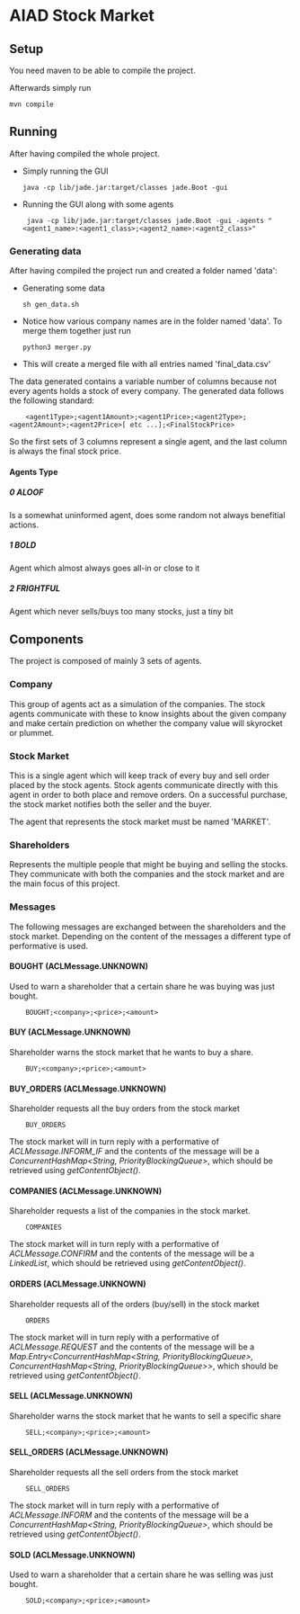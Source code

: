 # AIAD Stock Market

## Setup

You need maven to be able to compile the project.

Afterwards simply run

    mvn compile



## Running
After having compiled the whole project.

 - Simply running the GUI


       java -cp lib/jade.jar:target/classes jade.Boot -gui

 - Running the GUI along with some agents

        java -cp lib/jade.jar:target/classes jade.Boot -gui -agents "<agent1_name>:<agent1_class>;<agent2_name>:<agent2_class>"

### Generating data
After having compiled the project run and created a folder named 'data':

  - Generating some data

        sh gen_data.sh

  - Notice how various company names are in the folder named 'data'. To merge them together just run

        python3 merger.py

  - This will create a merged file with all entries named 'final_data.csv'

The data generated contains a variable number of columns because not every agents holds a stock of every company. The generated data follows the following standard:


        <agent1Type>;<agent1Amount>;<agent1Price>;<agent2Type>;<agent2Amount>;<agent2Price>[ etc ...];<FinalStockPrice>

So the first sets of 3 columns represent a single agent, and the last column is always the final stock price.

#### Agents Type

##### 0 ALOOF

Is a somewhat uninformed agent, does some random not always benefitial actions.

##### 1 BOLD

Agent which almost always goes all-in or close to it

##### 2 FRIGHTFUL

Agent which never sells/buys too many stocks, just a tiny bit


## Components

The project is composed of mainly 3 sets of agents.

### Company

This group of agents act as a simulation of the companies. The stock agents communicate with these to know insights about the given company and make certain prediction on whether the company value will skyrocket or plummet.

### Stock Market

This is a single agent which will keep track of every buy and sell order placed by the stock agents. Stock agents communicate directly with this agent in order to both place and remove orders. On a successful purchase, the stock market notifies both the seller and the buyer.

The agent that represents the stock market must be named 'MARKET'.

### Shareholders

Represents the multiple people that might be buying and selling the stocks. They communicate with both the companies and the stock market and are the main focus of this project.

### Messages
The following messages are exchanged between the shareholders and the stock market. Depending on the content of the messages a different type of performative is used.

#### BOUGHT (ACLMessage.UNKNOWN)
Used to warn a shareholder that a certain share he was buying was just bought.

        BOUGHT;<company>;<price>;<amount>

#### BUY (ACLMessage.UNKNOWN)
Shareholder warns the stock market that he wants to buy a share.

        BUY;<company>;<price>;<amount>

#### BUY_ORDERS (ACLMessage.UNKNOWN)
Shareholder requests all the buy orders from the stock market

        BUY_ORDERS

The stock market will in turn reply with a performative of <i>ACLMessage.INFORM_IF</i> and the contents of the message will be a <i>ConcurrentHashMap<String, PriorityBlockingQueue<Order>></i>, which should be retrieved using <i>getContentObject()</i>.

#### COMPANIES (ACLMessage.UNKNOWN)
Shareholder requests a list of the companies in the stock market.

        COMPANIES

The stock market will in turn reply with a performative of <i>ACLMessage.CONFIRM</i> and the contents of the message will be a <i> LinkedList<String></i>, which should be retrieved using <i>getContentObject()</i>.

#### ORDERS (ACLMessage.UNKNOWN)
Shareholder requests all of the orders (buy/sell) in the stock market

        ORDERS

The stock market will in turn reply with a performative of <i>ACLMessage.REQUEST</i> and the contents of the message will be a <i> Map.Entry<ConcurrentHashMap<String, PriorityBlockingQueue<Order>>, ConcurrentHashMap<String, PriorityBlockingQueue<Order>>></i>, which should be retrieved using <i>getContentObject()</i>.

#### SELL (ACLMessage.UNKNOWN)
Shareholder warns the stock market that he wants to sell a specific share

        SELL;<company>;<price>;<amount>

#### SELL_ORDERS (ACLMessage.UNKNOWN)
Shareholder requests all the sell orders from the stock market

        SELL_ORDERS

The stock market will in turn reply with a performative of <i>ACLMessage.INFORM</i> and the contents of the message will be a <i> ConcurrentHashMap<String, PriorityBlockingQueue<Order>></i>, which should be retrieved using <i>getContentObject()</i>.

#### SOLD (ACLMessage.UNKNOWN)
Used to warn a shareholder that a certain share he was selling was just bought.

        SOLD;<company>;<price>;<amount>

